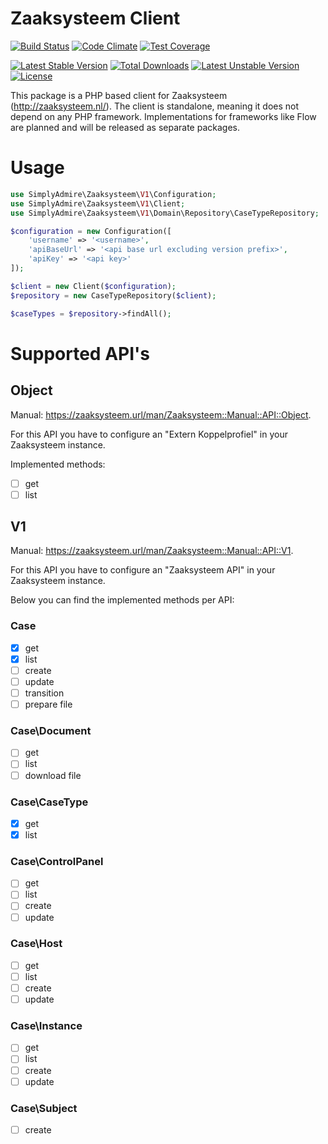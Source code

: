 # Zaaksysteem Client

[![Build Status](https://travis-ci.org/SimplyAdmire/Zaaksysteem.svg)](https://travis-ci.org/SimplyAdmire/Zaaksysteem)
[![Code Climate](https://codeclimate.com/github/SimplyAdmire/Zaaksysteem/badges/gpa.svg)](https://codeclimate.com/github/SimplyAdmire/Zaaksysteem)
[![Test Coverage](https://codeclimate.com/github/SimplyAdmire/Zaaksysteem/badges/coverage.svg)](https://codeclimate.com/github/SimplyAdmire/Zaaksysteem/coverage)

[![Latest Stable Version](https://poser.pugx.org/simplyadmire/zaaksysteem/v/stable)](https://packagist.org/packages/simplyadmire/zaaksysteem)
[![Total Downloads](https://poser.pugx.org/simplyadmire/zaaksysteem/downloads)](https://packagist.org/packages/simplyadmire/zaaksysteem)
[![Latest Unstable Version](https://poser.pugx.org/simplyadmire/zaaksysteem/v/unstable)](https://packagist.org/packages/simplyadmire/zaaksysteem)
[![License](https://poser.pugx.org/simplyadmire/zaaksysteem/license)](https://packagist.org/packages/simplyadmire/zaaksysteem)

This package is a PHP based client for Zaaksysteem (http://zaaksysteem.nl/). The client is standalone, meaning it does
not depend on any PHP framework. Implementations for frameworks like Flow are planned and will be released as separate
packages.

# Usage

```php
use SimplyAdmire\Zaaksysteem\V1\Configuration;
use SimplyAdmire\Zaaksysteem\V1\Client;
use SimplyAdmire\Zaaksysteem\V1\Domain\Repository\CaseTypeRepository;

$configuration = new Configuration([
    'username' => '<username>',
    'apiBaseUrl' => '<api base url excluding version prefix>',
    'apiKey' => '<api key>'
]);

$client = new Client($configuration);
$repository = new CaseTypeRepository($client);

$caseTypes = $repository->findAll();
```

# Supported API's

## Object

Manual: https://zaaksysteem.url/man/Zaaksysteem::Manual::API::Object.

For this API you have to configure an "Extern Koppelprofiel" in your Zaaksysteem instance.

Implemented methods:

- [ ] get
- [ ] list

## V1

Manual: https://zaaksysteem.url/man/Zaaksysteem::Manual::API::V1.

For this API you have to configure an "Zaaksysteem API" in your Zaaksysteem instance.

Below you can find the implemented methods per API:

### Case

- [x] get
- [x] list
- [ ] create
- [ ] update
- [ ] transition
- [ ] prepare file

### Case\Document

- [ ] get
- [ ] list
- [ ] download file

### Case\CaseType
 
- [x] get
- [x] list

### Case\ControlPanel

- [ ] get
- [ ] list
- [ ] create
- [ ] update

### Case\Host

- [ ] get
- [ ] list
- [ ] create
- [ ] update

### Case\Instance

- [ ] get
- [ ] list
- [ ] create
- [ ] update

### Case\Subject

- [ ] create

